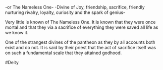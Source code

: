-or The Nameless One-
-Divine of Joy, friendship, sacrifice, friendly nurturing rivalry, loyalty, curiosity and the spark of genius-

Very little is known of The Nameless One. It is known that they were once mortal and that they via a sacrifice of everything they were saved all life as we know it.

One of the strangest divines of the pantheon as they by all accounts both exist and do not. It is said by their priest that the act of sacrifice itself was on such a fundamental scale that they attained godhood.

#Deity